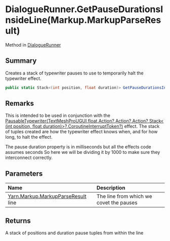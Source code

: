 # DialogueRunner.GetPauseDurationsInsideLine(Markup.MarkupParseResult)

Method in [DialogueRunner](/docs/api/csharp/yarn.unity.dialoguerunner.md)

## Summary


Creates a stack of typewriter pauses to use to temporarily halt the
typewriter effect.


```csharp
public static Stack<(int position, float duration)> GetPauseDurationsInsideLine(Markup.MarkupParseResult line)
```

## Remarks


This is intended to be used in conjunction with the  <a href="yarn.unity.effects.pausabletypewriter.md">PausableTypewriter(TextMeshProUGUI,float,Action?,Action?,Action?,Stack&lt;(int position, float duration)&gt;?,CoroutineInterruptToken?)</a>  effect. The stack of tuples
created are how the typewriter effect knows when, and for how long,
to halt the effect.
<p>
The pause duration property is in milliseconds but all the effects
code assumes seconds So here we will be dividing it by 1000 to make
sure they interconnect correctly.
</p>

## Parameters

|Name|Description|
|:---|:---|
|[Yarn.Markup.MarkupParseResult](/docs/api/csharp/yarn.markup.markupparseresult.md) line|The line from which we covet the pauses|

## Returns

A stack of positions and duration pause tuples from within
the line

